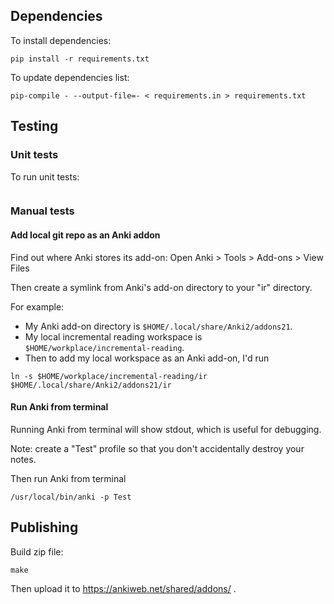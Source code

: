 ## Dependencies

To install dependencies:
```shell
pip install -r requirements.txt
```

To update dependencies list:
```shell
pip-compile - --output-file=- < requirements.in > requirements.txt
```

## Testing
### Unit tests

To run unit tests:
```shell
```

### Manual tests

#### Add local git repo as an Anki addon
Find out where Anki stores its add-on: Open Anki > Tools > Add-ons > View Files

Then create a symlink from Anki's add-on directory to your "ir" directory.

For example:
* My Anki add-on directory is `$HOME/.local/share/Anki2/addons21`.
* My local incremental reading workspace is `$HOME/workplace/incremental-reading`.
* Then to add my local workspace as an Anki add-on, I'd run
```shell
ln -s $HOME/workplace/incremental-reading/ir  $HOME/.local/share/Anki2/addons21/ir
```

#### Run Anki from terminal

Running Anki from terminal will show stdout, which is useful for debugging.

Note: create a "Test" profile so that you don't accidentally destroy your notes.

Then run Anki from terminal
```shell
/usr/local/bin/anki -p Test
```

## Publishing

Build zip file:
```shell
make
```

Then upload it to https://ankiweb.net/shared/addons/ .